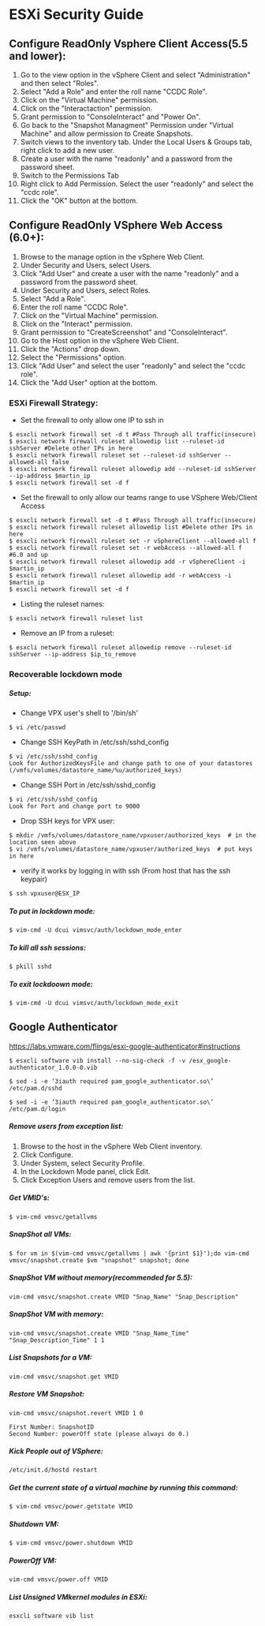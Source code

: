 # ESXi Security Guide

## Configure ReadOnly Vsphere Client Access(5.5 and lower):
1. Go to the view option in the vSphere Client and select "Administration" and then select "Roles".
2. Select "Add a Role" and enter the roll name "CCDC Role".
3. Click on the "Virtual Machine" permission.
4. Click on the "Interactaction" permission.
5. Grant permission to "ConsoleInteract" and "Power On".
6. Go back to the "Snapshot Managment" Permission under "Virtual Machine" and allow permission to Create Snapshots.
7. Switch views to the inventory tab. Under the Local Users & Groups tab, right click to add a new user.
8. Create a user with the name "readonly" and a password from the password sheet.
9. Switch to the Permissions Tab
10. Right click to Add Permission. Select the user "readonly" and select the "ccdc role".
11. Click the "OK" button at the bottom.

## Configure ReadOnly VSphere Web Access (6.0+):

1. Browse to the manage option in the vSphere Web Client.
2. Under Security and Users, select Users.
3. Click "Add User" and create a user with the name "readonly" and a password from the password sheet.
4. Under Security and Users, select Roles.
5. Select "Add a Role".
6. Enter the roll name "CCDC Role".
7. Click on the "Virtual Machine" permission.
8. Click on the "Interact" permission.
9. Grant permission to "CreateScreenshot" and "ConsoleInteract".
10. Go to the Host option in the vSphere Web Client.
11. Click the "Actions" drop down.
12. Select the "Permissions" option.
13. Click "Add User" and select the user "readonly" and select the "ccdc role".
14. Click the "Add User" option at the bottom.

### ESXi Firewall Strategy:
* Set the firewall to only allow one IP to ssh in
```
$ esxcli network firewall set -d t #Pass Through all traffic(insecure)
$ esxcli network firewall ruleset allowedip list --ruleset-id sshServer #Delete other IPs in here
$ esxcli network firewall ruleset set --ruleset-id sshServer --allowed-all false 
$ esxcli network firewall ruleset allowedip add --ruleset-id sshServer --ip-address $martin_ip
$ esxcli network firewall set -d f
```

* Set the firewall to only allow our teams range to use VSphere Web/Client Access
```
$ esxcli network firewall set -d t #Pass Through all traffic(insecure)
$ esxcli network firewall ruleset allowedip list #Delete other IPs in here
$ esxcli network firewall ruleset set -r vSphereClient --allowed-all f
$ esxcli network firewall ruleset set -r webAccess --allowed-all f #6.0 and up
$ esxcli network firewall ruleset allowedip add -r vSphereClient -i $martin_ip
$ esxcli network firewall ruleset allowedip add -r webAccess -i $martin_ip
$ esxcli network firewall set -d f
```

* Listing the ruleset names:
```
$ esxcli network firewall ruleset list
```

* Remove an IP from a ruleset:
```
$ esxcli network firewall ruleset allowedip remove --ruleset-id sshServer --ip-address $ip_to_remove
```

### Recoverable lockdown mode

##### Setup:

* Change VPX user's shell to '/bin/sh'
```
$ vi /etc/passwd
```

* Change SSH KeyPath in /etc/ssh/sshd_config
```
$ vi /etc/ssh/sshd_config
Look for AuthorizedKeysFile and change path to one of your datastores (/vmfs/volumes/datastore_name/%u/authorized_keys)
```

* Change SSH Port in /etc/ssh/sshd_config
```
$ vi /etc/ssh/sshd_config
Look for Port and change port to 9000
```

* Drop SSH keys for VPX user:
```
$ mkdir /vmfs/volumes/datastore_name/vpxuser/authorized_keys  # in the location seen above
$ vi /vmfs/volumes/datastore_name/vpxuser/authorized_keys  # put keys in here
```

* verify it works by logging in with ssh (From host that has the ssh keypair)
```
$ ssh vpxuser@ESX_IP
```

##### To put in lockdown mode:
```
$ vim-cmd -U dcui vimsvc/auth/lockdown_mode_enter
```

##### To kill all ssh sessions:
```
$ pkill sshd
```

##### To exit lockdoown mode:
```
$ vim-cmd -U dcui vimsvc/auth/lockdown_mode_exit
```

## Google Authenticator
https://labs.vmware.com/flings/esxi-google-authenticator#instructions

```
$ esxcli software vib install --no-sig-check -f -v /esx_google-authenticator_1.0.0-0.vib
```
```
$ sed -i -e ‘3iauth required pam_google_authenticator.so\’ /etc/pam.d/sshd
```
```
$ sed -i -e ‘3iauth required pam_google_authenticator.so\’ /etc/pam.d/login
```

##### Remove users from exception list:
1. Browse to the host in the vSphere Web Client inventory.
2. Click Configure.
3. Under System, select Security Profile.
4. In the Lockdown Mode panel, click Edit.
5. Click Exception Users and remove users from the list.


##### Get VMID's:
```
$ vim-cmd vmsvc/getallvms
```
##### SnapShot all VMs:
```
$ for vm in $(vim-cmd vmsvc/getallvms | awk '{print $1}');do vim-cmd vmsvc/snapshot.create $vm "snapshot" snapshot; done 
```
##### SnapShot VM without memory(recommended for 5.5):
```
vim-cmd vmsvc/snapshot.create VMID "Snap_Name" "Snap_Description"
```

##### SnapShot VM with memory:
```
vim-cmd vmsvc/snapshot.create VMID "Snap_Name_Time" "Snap_Description_Time" 1 1
```

##### List Snapshots for a VM:
```
vim-cmd vmsvc/snapshot.get VMID
```


##### Restore VM Snapshot:
```
vim-cmd vmsvc/snapshot.revert VMID 1 0

First Number: SnapshotID
Second Number: powerOff state (please always do 0.)
```
##### Kick People out of VSphere:
```
/etc/init.d/hostd restart
```

##### Get the current state of a virtual machine by running this command:
```
$ vim-cmd vmsvc/power.getstate VMID
```

##### Shutdown VM:
```
$ vim-cmd vmsvc/power.shutdown VMID
```

##### PowerOff VM:
```
vim-cmd vmsvc/power.off VMID
```

##### List Unsigned VMkernel modules in ESXi:
```
esxcli software vib list
```

